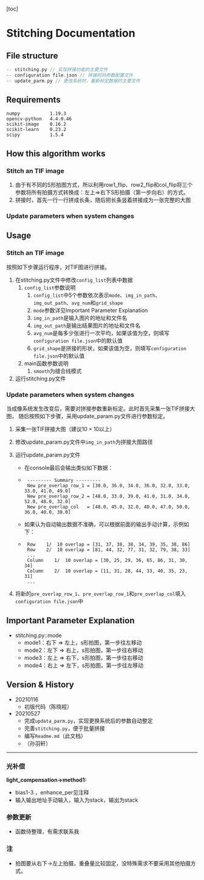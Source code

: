 [toc]

# Stitching Documentation

## File structure

```c++
-- stitching.py // 实现拼接功能的主要文件
-- configuration file.json // 拼接时的参数配置文件
-- update_parm.py // 更改系统时，重新标定数据的主要文件
```

## Requirements

```
numpy           1.19.3
opencv-python   4.4.0.46
scikit-image    0.16.2
scikit-learn    0.23.2
scipy           1.5.4
```

## How this algorithm works

### Stitch an TIF image

1. 由于有不同的S形拍图方式，所以利用row1_flip、row2_flip和col_flip将三个参数将所有拍摄方式转换成：左上=>右下S形拍摄（第一步向右）的方式。
2. 拼接时，首先一行一行拼成长条，随后把长条竖着拼接成为一张完整的大图

### Update parameters when system changes

## Usage

### Stitch an TIF image

按照如下步骤运行程序，对TIF图进行拼接。

1. 在stitching.py文件中修改`config_list`列表中数据
   1. `config_list`参数说明
      1. `config_list`中5个参数依次表示`mode`、`img_in_path`、`img_out_path`、`avg_num`和`grid_shape`
      2. `mode`参数详见Important Parameter Explanation
      3. `img_in_path`是输入图片的地址和文件名
      4. `img_out_path`是输出结果图片的地址和文件名
      5. `avg_num`是每多少张进行一次平均，如果该值为空，则填写`configuration file.json`中的默认值
      6. `grid_shape`是拼接的形状，如果该值为空，则填写`configuration file.json`中的默认值
   2. main函数参数说明
      1. `smooth`为缝合线模式
2. 运行stitching.py文件

### Update parameters when system changes

当成像系统发生改变后，需要对拼接参数重新标定。此时首先采集一张TIF拼接大图， 随后按照如下步骤，采用update_param.py文件进行参数标定。

1. 采集一张TIF拼接大图（建议$10 \times 10$以上）

2. 修改update_param.py文件中`img_in_path`为拼接大图路径

3. 运行update_param.py文件
   
   + 在console最后会输出类似如下数据：
   
   + ```
      --------- Summary ---------
      New pre_overlap_row_1 = [30.0, 36.0, 34.0, 36.0, 32.0, 33.0, 33.0, 41.0, 49.0]
      New pre_overlap_row_2 = [48.0, 33.0, 39.0, 41.0, 31.0, 34.0, 52.0, 48.0, 32.0]
      New pre_overlap_col   = [48.0, 45.0, 32.0, 40.0, 47.0, 50.0, 36.0, 40.0, 38.0]
      ```
      
   + 如果认为自动输出数据不准确，可以根据前面的输出手动计算，示例如下：
   
   + ```
      Row    1/  10 overlap = [31, 37, 38, 38, 34, 39, 35, 38, 86]
      Row    2/  10 overlap = [81, 44, 32, 77, 31, 32, 79, 38, 33]
      ...
      Column    1/  10 overlap = [30, 25, 29, 36, 65, 86, 31, 30, 34]
      Column    2/  10 overlap = [11, 31, 28, 44, 33, 40, 35, 23, 31]
      ...
      ```
   
4. 将新的`pre_overlap_row_1`、`pre_overlap_row_1`和`pre_overlap_col`填入`configuration file.json`中

## Important Parameter Explanation

+ stitching.py::mode
  + mode1：右下 => 左上，s形拍图，第一步往左移动
  + mode2：左下 => 右上，s形拍图，第一步往右移动
  + mode3：左上 => 右下，s形拍图，第一步往右移动
  + mode4：右上 => 左下，s形拍图，第一步往左移动

## Version & History

+ 20210116
  + 初版代码（陈晓程）
+ 20210527
  + 完成`updata_parm.py`，实现更换系统后的参数自动整定
  + 完善`stitching.py`，便于批量拼接
  + 编写`Readme.md`（此文档）
  + （孙羽轩）

---

### 光补偿

**light_compensation→method1:**

* bias1-3 ，enhance_per见注释
* 输入输出地址手动输入，输入为stack，输出为stack

### 参数更新

* 函数待整理，有需求联系我

### 注

* 拍图要从右下→左上拍摄，重叠量比较固定，没特殊需求不要采用其他拍摄方式。

